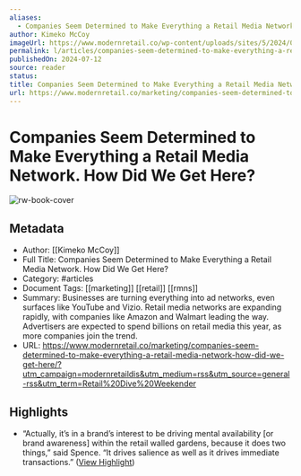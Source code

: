 ```yaml
---
aliases:
  - Companies Seem Determined to Make Everything a Retail Media Network. How Did We Get Here?
author: Kimeko McCoy
imageUrl: https://www.modernretail.co/wp-content/uploads/sites/5/2024/07/retail-media-shop-digiday.webp
permalink: l/articles/companies-seem-determined-to-make-everything-a-retail-media-network-how-did-we-get-here
publishedOn: 2024-07-12
source: reader
status: 
title: Companies Seem Determined to Make Everything a Retail Media Network. How Did We Get Here?
url: https://www.modernretail.co/marketing/companies-seem-determined-to-make-everything-a-retail-media-network-how-did-we-get-here/?utm_campaign=modernretaildis&utm_medium=rss&utm_source=general-rss&utm_term=Retail%20Dive%20Weekender
---
```

# Companies Seem Determined to Make Everything a Retail Media Network. How Did We Get Here?

![rw-book-cover](https://www.modernretail.co/wp-content/uploads/sites/5/2024/07/retail-media-shop-digiday.webp)

## Metadata

- Author: [[Kimeko McCoy]]
- Full Title: Companies Seem Determined to Make Everything a Retail Media Network. How Did We Get Here?
- Category: #articles
- Document Tags: [[marketing]] [[retail]] [[rmns]]
- Summary: Businesses are turning everything into ad networks, even surfaces like YouTube and Vizio. Retail media networks are expanding rapidly, with companies like Amazon and Walmart leading the way. Advertisers are expected to spend billions on retail media this year, as more companies join the trend.
- URL: https://www.modernretail.co/marketing/companies-seem-determined-to-make-everything-a-retail-media-network-how-did-we-get-here/?utm_campaign=modernretaildis&utm_medium=rss&utm_source=general-rss&utm_term=Retail%20Dive%20Weekender

## Highlights

- “Actually, it’s in a brand’s interest to be driving mental availability [or brand awareness] within the retail walled gardens, because it does two things,” said Spence. “It drives salience as well as it drives immediate transactions.” ([View Highlight](https://read.readwise.io/read/01jbkjsnzvfaqn4w6fwyxh7phx))
